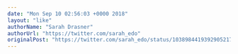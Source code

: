 ```yaml
---
date: "Mon Sep 10 02:56:03 +0000 2018"
layout: "like"
authorName: "Sarah Drasner"
authorUrl: "https://twitter.com/sarah_edo"
originalPost: "https://twitter.com/sarah_edo/status/1038984419392905217"
---
```


